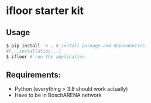 # ifloor starter kit

## Usage
```bash
$ pip install -e . # install package and dependencies
#[...installation...]
$ ifloor # run the application
```
## Requirements:
 - Python (everything > 3.8 should work actually)
 - Have to be in BoschARENA network
